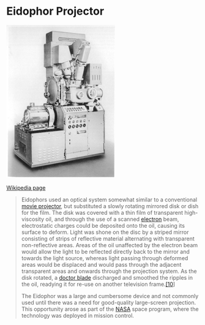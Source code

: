# Eidophor Projector

![Eidophor Projector](../.gitbook/assets/eidophor-5112.png)

[Wikipedia page](https://en.wikipedia.org/wiki/Eidophor)

> Eidophors used an optical system somewhat similar to a conventional [movie projector](https://en.wikipedia.org/wiki/Movie\_projector), but substituted a slowly rotating mirrored disk or dish for the film. The disk was covered with a thin film of transparent high-viscosity oil, and through the use of a scanned [electron](https://en.wikipedia.org/wiki/Electron) beam, electrostatic charges could be deposited onto the oil, causing its surface to deform. Light was shone on the disc by a striped mirror consisting of strips of reflective material alternating with transparent non-reflective areas. Areas of the oil unaffected by the electron beam would allow the light to be reflected directly back to the mirror and towards the light source, whereas light passing through deformed areas would be displaced and would pass through the adjacent transparent areas and onwards through the projection system. As the disk rotated, a [doctor blade](https://en.wikipedia.org/wiki/Doctor\_blade) discharged and smoothed the ripples in the oil, readying it for re-use on another television frame.[\[10](https://en.wikipedia.org/wiki/Eidophor#cite\_note-Ba-10)]
>
> The Eidophor was a large and cumbersome device and not commonly used until there was a need for good-quality large-screen projection. This opportunity arose as part of the [NASA](https://en.wikipedia.org/wiki/NASA) space program, where the technology was deployed in mission control.
